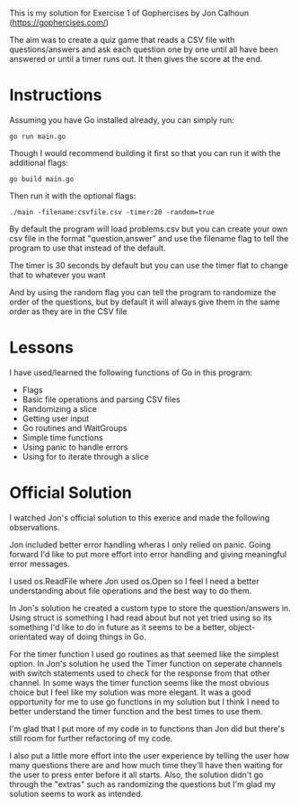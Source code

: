 This is my solution for Exercise 1 of Gophercises by Jon Calhoun (https://gophercises.com/)

The aim was to create a quiz game that reads a CSV file with questions/answers and ask each question one by one until all have been answered or until a timer runs out. It then gives the score at the end. 

Instructions
============

Assuming you have Go installed already, you can simply run:

```
go run main.go
```

Though I would recommend building it first so that you can run it with the additional flags:

```
go build main.go
```

Then run it with the optional flags:

```
./main -filename:csvfile.csv -timer:20 -random=true
```

By default the program will load problems.csv but you can create your own csv file in the format "question,answer" and use the filename flag to tell the program to use that instead of the default.

The timer is 30 seconds by default but you can use the timer flat to change that to whatever you want

And by using the random flag you can tell the program to randomize the order of the questions, but by default it will always give them in the same order as they are in the CSV file

Lessons
=======

I have used/learned the following functions of Go in this program:
* Flags
* Basic file operations and parsing CSV files
* Randomizing a slice
* Getting user input 
* Go routines and WaitGroups
* Simple time functions
* Using panic to handle errors
* Using for to iterate through a slice

Official Solution
=================

I watched Jon's official solution to this exerice and made the following observations.

Jon included better error handling wheras I only relied on panic. Going forward I'd like to put more effort into error handling and giving meaningful error messages.

I used os.ReadFile where Jon used os.Open so I feel I need a better understanding about file operations and the best way to do them.

In Jon's solution he created a custom type to store the question/answers in. Using struct is something I had read about but not yet tried using so its something I'd like to do in future as it seems to be a better, object-orientated way of doing things in Go.

For the timer function I used go routines as that seemed like the simplest option. In Jon's solution he used the Timer function on seperate channels with switch statements used to check for the response from that other channel. In some ways the timer function seems like the most obvious choice but I feel like my solution was more elegant. It was a good opportunity for me to use go functions in my solution but I think I need to better understand the timer function and the best times to use them.

I'm glad that I put more of my code in to functions than Jon did but there's still room for further refactoring of my code.

I also put a little more effort into the  user experience by telling the user how many questions there are and how much time they'll have then waiting for the user to press enter before it all starts. Also, the solution didn't go through the "extras" such as randomizing the questions but I'm glad my solution seems to work as intended.
